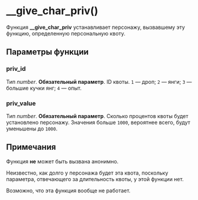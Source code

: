 # __give_char_priv()
Функция **__give_char_priv** устанавливает персонажу, вызвавшему эту функцию, определенную персональную квоту.

## Параметры функции
### priv_id
Тип *number*. **Обязательный параметр**. ID квоты. `1` &mdash; дроп; `2` &mdash; янги; `3` &mdash; большие кучки янг; `4` &mdash; опыт.

### priv_value
Тип *number*. **Обязательный параметр**. Сколько процентов квоты будет установлено персонажу. Значения больше `1000`, вероятнее всего, будут уменьшены до `1000`.

## Примечания
Функция **не** может быть вызвана анонимно.

Неизвестно, как долго у персонажа будет эта квота, поскольку параметра, отвечающего за длительность квоты, у этой функции нет.

Возможно, что эта функция вообще не работает.